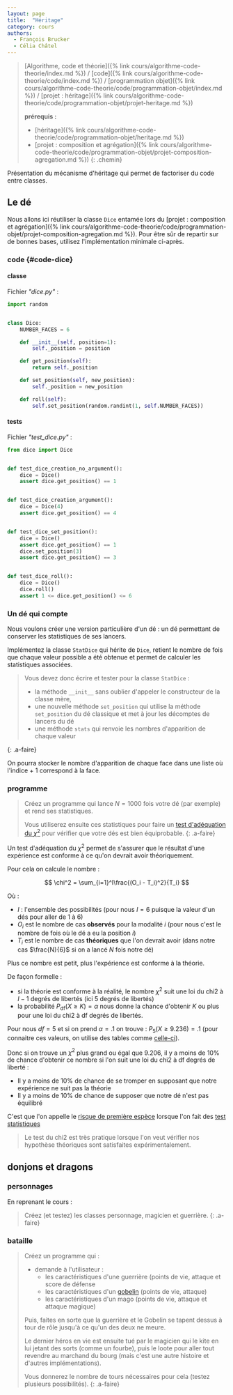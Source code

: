 ```yaml
---
layout: page
title:  "Héritage"
category: cours
authors: 
  - François Brucker
  - Célia Châtel
---
```


> [Algorithme, code et théorie]({% link cours/algorithme-code-theorie/index.md %}) / [code]({% link cours/algorithme-code-theorie/code/index.md %}) / [programmation objet]({% link cours/algorithme-code-theorie/code/programmation-objet/index.md %}) / [projet : héritage]({% link cours/algorithme-code-theorie/code/programmation-objet/projet-heritage.md %})
>
> **prérequis :**
>
> * [héritage]({% link cours/algorithme-code-theorie/code/programmation-objet/heritage.md %})
> * [projet : composition et agrégation]({% link cours/algorithme-code-theorie/code/programmation-objet/projet-composition-agregation.md %})
{: .chemin}

Présentation du mécanisme d'héritage qui permet de factoriser du code entre classes.

## Le dé

Nous allons ici réutiliser la classe `Dice` entamée lors du [projet : composition et agrégation]({% link cours/algorithme-code-theorie/code/programmation-objet/projet-composition-agregation.md %}). Pour être sûr de repartir sur de bonnes bases, utilisez l'implémentation minimale ci-après.

### code {#code-dice}

#### classe

Fichier *"dice.py"* :

```python
import random


class Dice:
    NUMBER_FACES = 6

    def __init__(self, position=1):
        self._position = position

    def get_position(self):
        return self._position

    def set_position(self, new_position):
        self._position = new_position

    def roll(self):
        self.set_position(random.randint(1, self.NUMBER_FACES))
```

#### tests

Fichier *"test_dice.py"* :

```python
from dice import Dice


def test_dice_creation_no_argument():
    dice = Dice()
    assert dice.get_position() == 1


def test_dice_creation_argument():
    dice = Dice(4)
    assert dice.get_position() == 4


def test_dice_set_position():
    dice = Dice()
    assert dice.get_position() == 1
    dice.set_position(3)
    assert dice.get_position() == 3


def test_dice_roll():
    dice = Dice()
    dice.roll()
    assert 1 <= dice.get_position() <= 6

```

### Un dé qui compte

Nous voulons créer une version particulière d'un dé : un dé permettant de conserver les statistiques de ses lancers.

Implémentez la classe `StatDice` qui hérite de `Dice`, retient le nombre de fois que chaque valeur possible a été obtenue et permet de calculer les statistiques associées.

> Vous devez donc écrire et tester pour la classe `StatDice` :
>
> * la méthode `__init__` sans oublier d'appeler le constructeur de la classe mère,
> * une nouvelle méthode `set_position` qui utilise la méthode `set_position` du dé classique et met à jour les décomptes de lancers du dé
> * une méthode `stats` qui renvoie les nombres d'apparition de chaque valeur
>
{: .a-faire}

On pourra stocker le nombre d'apparition de chaque face dans une liste où l'indice + 1 correspond à la face.

### programme

> Créez un programme qui lance $N=1000$  fois votre dé (par exemple) et rend ses statistiques.
>
> Vous utiliserez ensuite ces statistiques pour faire un [test d'adéquation du $\chi^2$](https://fr.wikipedia.org/wiki/Test_du_%CF%87%C2%B2#Exemple_1_:_d%C3%A9termination_de_l'%C3%A9quilibrage_d'un_d%C3%A9) pour vérifier que votre dés est bien équiprobable.
{: .a-faire}

Un test d'adéquation du $\chi^2$ permet de s'assurer que le résultat d'une expérience est conforme à ce qu'on devrait avoir théoriquement.

Pour cela on calcule le nombre :

$$
\chi^2 = \sum_{i=1}^I\frac{(O_i - T_i)^2}{T_i}
$$

Où :

* $I$ : l'ensemble des possibilités (pour nous $I=6$ puisque la valeur d'un dés pour aller de 1 à 6)
* $O_i$ est le nombre de cas **observés** pour la modalité $i$ (pour nous c'est le nombre de fois où le dé a eu la position $i$)
* $T_i$ est le nombre de cas **théoriques** que l'on devrait avoir (dans notre cas $\frac{N}{6}$ si on a lancé $N$ fois notre dé)

Plus ce nombre est petit, plus l'expérience est conforme à la théorie.

De façon formelle :

* si la théorie est conforme à la réalité, le nombre $\chi^2$  suit une loi du chi2 à $I-1$ degrés de libertés (ici 5 degrés de libertés)
* la probabilité $P_{\mbox{df}}(X \geq K)=\alpha$ nous donne la chance d'obtenir $K$ ou plus pour une loi du chi2 à df degrés de libertés.

Pour nous $df = 5$ et si on prend $\alpha = .1$ on trouve : $P_{5}(X \geq 9.236) = .1$ (pour connaitre ces valeurs, on utilise des tables comme [celle-ci](https://people.richland.edu/james/lecture/m170/tbl-chi.html)).

Donc si on trouve un $\chi^2$ plus grand ou égal que $9.206$, il y a moins de 10% de chance d'obtenir ce nombre si l'on suit une loi du chi2 à df degrés de liberté :

* Il y a moins de 10% de chance de se tromper en supposant que notre expérience ne suit pas la théorie
* Il y a moins de 10% de chance de supposer que notre dé n'est pas équilibré

C'est que l'on appelle le [risque de première espèce](https://fr.wikipedia.org/wiki/Test_statistique#Risque_de_premi%C3%A8re_esp%C3%A8ce_et_confiance) lorsque l'on fait des [test statistiques](https://fr.wikipedia.org/wiki/Test_statistique)

> Le test du chi2 est très pratique lorsque l'on veut vérifier nos hypothèse théoriques sont satisfaites expérimentalement.

## donjons et dragons

### personnages

En reprenant le cours :

> Créez (et testez) les classes personnage, magicien et guerrière.
{: .a-faire}

### bataille

> Créez un programme qui :
>
> * demande à l'utilisateur :
>   * les caractéristiques d'une guerrière (points de vie, attaque et score de défense
>   * les caractéristiques d'un [gobelin](https://www.aidedd.org/dnd/monstres.php?vf=gobelin) (points de vie, attaque)
>   * les caractéristiques d'un mago (points de vie, attaque et attaque magique)
>
> Puis,  faites en sorte que la guerrière et le Gobelin se tapent dessus à tour de rôle
> jusqu'à ce qu'un des deux ne meure.
>
> Le dernier héros en vie est ensuite tué par le magicien qui le kite en lui jetant des sorts (comme un fourbe), puis le loote pour aller tout revendre au marchand du bourg (mais c'est une autre histoire et d'autres implémentations).
>  
> Vous donnerez le nombre de tours nécessaires pour cela (testez plusieurs possibilités).
{: .a-faire}
